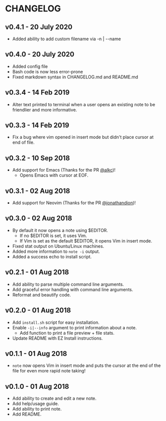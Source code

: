 # CHANGELOG

## v0.4.1 - 20 July 2020

* Added ability to add custom filename via -n | --name

## v0.4.0 - 20 July 2020

* Added config file
* Bash code is now less error-prone
* Fixed markdown syntax in CHANGELOG.md and README.md

## v0.3.4 - 14 Feb 2019

* Alter text printed to terminal when a user opens an existing note to be friendlier
and more informative.

## v0.3.3 - 14 Feb 2019

* Fix a bug where vim opened in insert mode but didn't place cursor at end of file.

## v0.3.2 - 10 Sep 2018

* Add support for Emacs (Thanks for the PR [@alkc](https://github.com/alkc))!
  * Opens Emacs with cursor at EOF.

## v0.3.1 - 02 Aug 2018

* Add support for Neovim (Thanks for the PR [@jonathandion](https://github.com/jonathandion))!

## v0.3.0 - 02 Aug 2018

* By default it now opens a note using $EDITOR.
  * If no $EDITOR is set, it uses Vim.
  * If Vim is set as the default $EDITOR, it opens Vim in insert mode.
* Fixed stat output on Ubuntu/Linux machines.
* Added more information to `note -i` output.
* Added a success echo to install script.

## v0.2.1 - 01 Aug 2018

* Add ability to parse multiple command line arguments.
* Add graceful error handling with command line arguments.
* Reformat and beautify code.

## v0.2.0 - 01 Aug 2018

* Add `install.sh` script for easy installation.
* Enable `-i|--info` argument to print information about a note.
  * Add function to print a file preview + file stats.
* Update README with EZ Install instructions.

## v0.1.1 - 01 Aug 2018

* `note` now opens Vim in insert mode and puts the cursor at the end of the file
for even more rapid note taking!


## v0.1.0 - 01 Aug 2018

* Add ability to create and edit a new note.
* Add help/usage guide.
* Add ability to print note.
* Add README.

